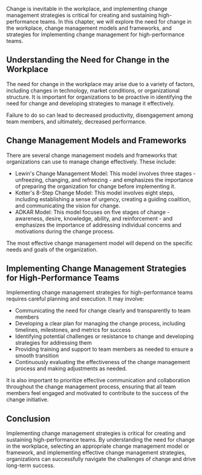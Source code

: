 
Change is inevitable in the workplace, and implementing change management strategies is critical for creating and sustaining high-performance teams. In this chapter, we will explore the need for change in the workplace, change management models and frameworks, and strategies for implementing change management for high-performance teams.

Understanding the Need for Change in the Workplace
--------------------------------------------------

The need for change in the workplace may arise due to a variety of factors, including changes in technology, market conditions, or organizational structure. It is important for organizations to be proactive in identifying the need for change and developing strategies to manage it effectively.

Failure to do so can lead to decreased productivity, disengagement among team members, and ultimately, decreased performance.

Change Management Models and Frameworks
---------------------------------------

There are several change management models and frameworks that organizations can use to manage change effectively. These include:

* Lewin's Change Management Model: This model involves three stages - unfreezing, changing, and refreezing - and emphasizes the importance of preparing the organization for change before implementing it.
* Kotter's 8-Step Change Model: This model involves eight steps, including establishing a sense of urgency, creating a guiding coalition, and communicating the vision for change.
* ADKAR Model: This model focuses on five stages of change - awareness, desire, knowledge, ability, and reinforcement - and emphasizes the importance of addressing individual concerns and motivations during the change process.

The most effective change management model will depend on the specific needs and goals of the organization.

Implementing Change Management Strategies for High-Performance Teams
--------------------------------------------------------------------

Implementing change management strategies for high-performance teams requires careful planning and execution. It may involve:

* Communicating the need for change clearly and transparently to team members
* Developing a clear plan for managing the change process, including timelines, milestones, and metrics for success
* Identifying potential challenges or resistance to change and developing strategies for addressing them
* Providing training and support to team members as needed to ensure a smooth transition
* Continuously evaluating the effectiveness of the change management process and making adjustments as needed.

It is also important to prioritize effective communication and collaboration throughout the change management process, ensuring that all team members feel engaged and motivated to contribute to the success of the change initiative.

Conclusion
----------

Implementing change management strategies is critical for creating and sustaining high-performance teams. By understanding the need for change in the workplace, selecting an appropriate change management model or framework, and implementing effective change management strategies, organizations can successfully navigate the challenges of change and drive long-term success.
